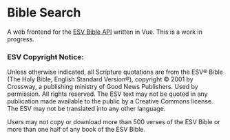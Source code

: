 # Bible Search

A web frontend for the [ESV Bible API](https://api.esv.org/) written in Vue. This is a work in progress.

### ESV Copyright Notice:

Unless otherwise indicated, all Scripture quotations are from the ESV® Bible (The Holy Bible, English Standard Version®), copyright © 2001 by Crossway, a publishing ministry of Good News Publishers. Used by permission. All rights reserved. The ESV text may not be quoted in any publication made available to the public by a Creative Commons license. The ESV may not be translated into any other language.

Users may not copy or download more than 500 verses of the ESV Bible or more than one half of any book of the ESV Bible.
